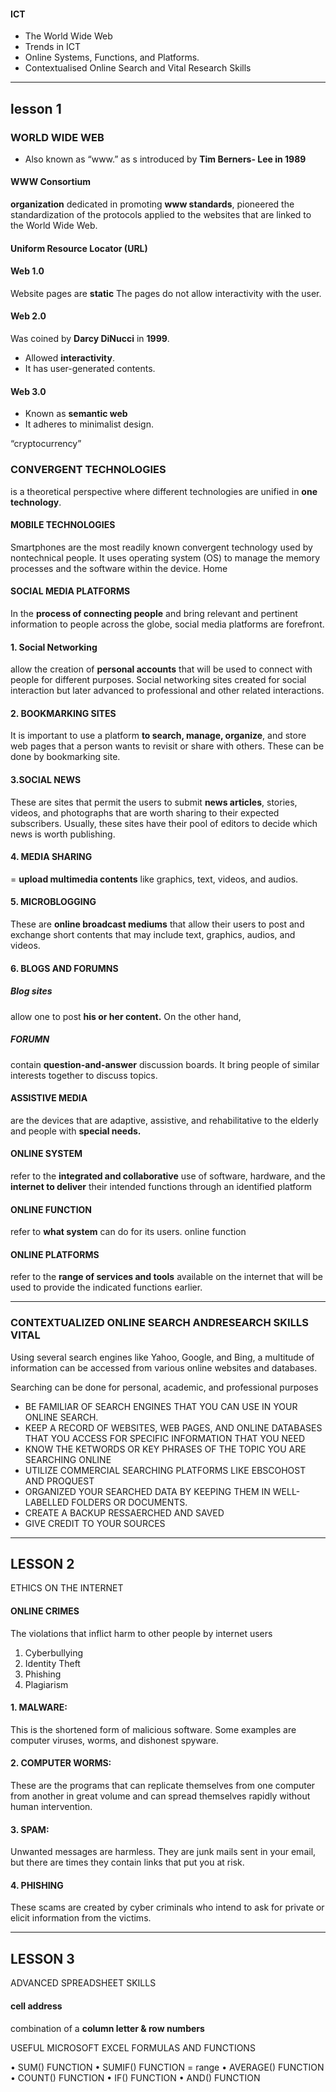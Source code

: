 <link rel="stylesheet"
href="https://actwu.github.io/Web-Dev/mdfutr.css"/>

#### ICT

- The World Wide Web
- Trends in ICT
- Online Systems, Functions, and
Platforms.
- Contextualised Online Search and
Vital Research Skills

***
## lesson 1
### WORLD WIDE WEB
- Also known as “www.” as s introduced by **Tim Berners- Lee in 1989**

#### WWW Consortium
**organization** dedicated in promoting **www standards**, pioneered the standardization of the protocols applied to the websites that are linked to the World Wide Web.
 
#### Uniform Resource Locator (URL)

#### Web 1.0
Website pages are **static** The pages do not allow interactivity with the user.

#### Web 2.0
Was coined by **Darcy DiNucci** in **1999**.
- Allowed **interactivity**.
- It has user-generated contents.

#### Web 3.0
- Known as **semantic web**
- It adheres to minimalist design.

“cryptocurrency”

### CONVERGENT TECHNOLOGIES
is a theoretical perspective where different technologies are unified in **one technology**.

#### MOBILE TECHNOLOGIES
Smartphones are the most readily known convergent technology used by nontechnical people. It uses operating system (OS) to manage the memory processes and the software within the device. Home


#### SOCIAL MEDIA PLATFORMS
In the **process of connecting people** and bring relevant and pertinent information to people across the globe, social media platforms are forefront.

#### 1. Social Networking 
allow the creation of **personal accounts** that will be used to connect with people for different purposes. Social networking sites created for social interaction but later advanced to professional and other related interactions.

#### 2. BOOKMARKING SITES
It is important to use a platform **to search, manage, organize**, and store web pages that a person wants to revisit or share with others. These can be done by bookmarking site.

#### 3.SOCIAL NEWS
These are sites that permit the users to submit **news articles**, stories, videos, and photographs that are worth sharing to their expected subscribers. Usually, these sites have their pool of editors to decide which news is worth publishing.

#### 4. MEDIA SHARING
= **upload multimedia contents** like graphics, text, videos, and audios.

#### 5. MICROBLOGGING
These are **online broadcast mediums** that allow their users to post and exchange short contents that may include text, graphics, audios, and videos.

#### 6. BLOGS AND FORUMNS
##### Blog sites 
allow one to post **his or her content.** On the other hand, 

##### FORUMN
contain **question-and-answer** discussion boards. It bring people of similar interests together to discuss topics.

#### ASSISTIVE MEDIA
are the devices that are adaptive, assistive, and rehabilitative to the elderly and people with **special needs.**

#### ONLINE SYSTEM
refer to the **integrated and collaborative** use of software, hardware, and the **internet to deliver** their intended functions through an identified platform

#### ONLINE FUNCTION 
refer to **what system** can do for its users. online function

#### ONLINE PLATFORMS
refer to the **range of services and tools** available on the internet that will be used to provide the indicated functions earlier.

***

### CONTEXTUALIZED ONLINE SEARCH ANDRESEARCH SKILLS VITAL

Using several search engines like Yahoo, Google, and Bing, a multitude of information can be accessed from various online websites and databases.

Searching can be done for personal, academic, and professional purposes

- BE FAMILIAR OF SEARCH ENGINES THAT YOU CAN USE IN YOUR ONLINE SEARCH.
- KEEP A RECORD OF WEBSITES, WEB PAGES, AND ONLINE DATABASES THAT YOU ACCESS FOR SPECIFIC INFORMATION THAT YOU NEED
- KNOW THE KETWORDS OR KEY PHRASES OF THE TOPIC YOU ARE SEARCHING ONLINE
- UTILIZE COMMERCIAL SEARCHING PLATFORMS LIKE EBSCOHOST AND PROQUEST
- ORGANIZED YOUR SEARCHED DATA BY KEEPING THEM IN WELL-LABELLED FOLDERS OR DOCUMENTS.
- CREATE A BACKUP RESSAERCHED AND SAVED
- GIVE CREDIT TO YOUR SOURCES


***

## LESSON 2
ETHICS ON THE INTERNET

#### ONLINE CRIMES
The violations that inflict harm to other people by internet users

1. Cyberbullying
2. Identity Theft
3. Phishing
4. Plagiarism

#### 1. MALWARE:

This is the shortened form of malicious software. Some examples are computer viruses, worms, and dishonest spyware.

#### 2. COMPUTER WORMS:

These are the programs that can replicate themselves from one computer from another in great volume and can spread themselves rapidly without human intervention.

#### 3. SPAM:
Unwanted messages are harmless. They are junk mails sent in your email, but there are times they contain links that put you at risk.

#### 4. PHISHING
These scams are created by cyber criminals who intend to ask for private or elicit information from the victims.

***

## LESSON 3
ADVANCED SPREADSHEET SKILLS

#### cell address
combination of a **column letter & row numbers**

USEFUL MICROSOFT EXCEL
FORMULAS AND FUNCTIONS

• SUM() FUNCTION
• SUMIF() FUNCTION
= range
• AVERAGE() FUNCTION
• COUNT() FUNCTION
• IF() FUNCTION
• AND() FUNCTION

